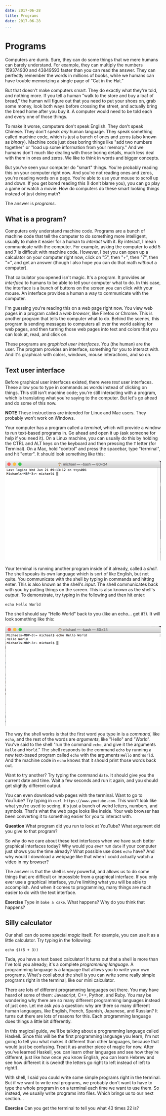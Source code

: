 ```yaml
---
date: 2017-06-28
title: Programs
date: 2017-06-28
...
```


# Programs

Computers are dumb. Sure, they can do some things that we mere humans
can barely understand. For example, they can multiply the numbers
159374930 and 43849593 faster than you can read the answer. They can
perfectly remember the words in millions of books, while we humans can
have trouble memorizing a single page of "Cat in the Hat."

But that doesn't make computers smart. They do exactly what they're
told, and nothing more. If you tell a human "walk to the store and buy
a loaf of bread," the human will figure out that you need to put your
shoes on, grab some money, look both ways before crossing the street,
and actually bring the bread home after you buy it. A computer would
need to be told each and every one of those things.

To make it worse, computers don't speak English. They don't speak
Chinese. They don't speak _any_ human language. They speak something
called machine code, which is just a bunch of ones and zeros (also
known as _binary_). Machine code just does boring things like "add two
numbers together" or "load up some information from your memory." And
we humans don't much like dealing with those boring details, much less
deal with them in ones and zeros. We like to think in words and bigger
concepts.

But you've seen your computer do "smart" things. You're probably
reading this on your computer right now. And you're not reading ones
and zeros, you're reading words on a page. You're able to use your
mouse to scroll up and down. If you get bored reading this (I don't
blame you), you can go play a game or watch a movie. How do computers
do these smart looking things instead of just doing math?

The answer is _programs_.

## What is a program?

Computers only understand machine code. Programs are a bunch of
machine code that tell the computer to do something more intelligent,
usually to make it easier for a human to _interact_ with it. By
interact, I mean communicate with the computer. For example, asking
the computer to add 5 and 7 is difficult with machine code. However, I
bet you can open up a calculator on your computer right now, click on
"5", then "+", then "7", then "=", and get an answer (though I also
hope you can do that math _without_ a computer).

That calculator you opened isn't magic. It's a program. It provides an
_interface_ to humans to be able to tell your computer what to do. In
this case, the interface is a bunch of buttons on the screen you can
click with your mouse. An interface provides a human a way to
communicate with the computer.

I'm guessing you're reading this on a web page right now. You view web
pages in a program called a _web browser_, like Firefox or
Chrome. This is another program that tells the computer what to
do. Behind the scenes, this program is sending messages to computers
all over the world asking for web pages, and then turning those web
pages into text and colors that you can look at, read, and click on.

These programs are _graphical user interfaces_. You (the human) are
the user. The program provides an interface, something for you to
interact with. And it's graphical: with colors, windows, mouse
interactions, and so on.

## Text user interface

Before graphical user interfaces existed, there were _text_ user
interfaces. These allow you to type in commands as words instead of
clicking on things. This still isn't machine code; you're still
interacting with a program, which is translating what you're saying to
the computer. But let's go ahead and do some of this now.

__NOTE__ These instructions are intended for Linux and Mac users. They
probably won't work on Windows.

Your computer has a program called a _terminal_, which will provide a
window to run text-based programs in. Go ahead and open it up (ask
someone for help if you need it). On a Linux machine, you can usually
do this by holding the CTRL and ALT keys on the keyboard and then
pressing the `T` letter (for Terminal). On a Mac, hold "control" and
press the spacebar, type "terminal", and hit "enter". It should look
something like this:

![Terminal](images/terminal.png)

Your terminal is running another program inside of it already, called
a _shell_. The shell speaks its own language which is sort of like
English, but not quite. You communicate with the shell by typing in
commands and hitting enter. This is also known as the shell's
_input_. The shell communicates back with you by putting things on the
screen. This is also known as the shell's _output_. To demonstrate,
try typing in the following and then hit enter:

    echo Hello World

The shell should say "Hello World" back to you (like an echo... get
it?). It will look something like this:

![Shell Hello World](images/shell-hello-world.png)

The way the shell works is that the first word you type in is a
_command_, like `echo`, and the rest of the words are _arguments_,
like "Hello" and "World". You've said to the shell "run the command
`echo`, and give it the arguments `Hello` and `World`." The shell
responds to the command `echo` by running a new text-based program
called `echo` with the arguments `Hello` and `World`. And the machine
code in `echo` knows that it should print those words back out.

Want to try another? Try typing the command `date`. It should give you
the current date and time. Wait a few seconds and run it again, and
you should get slightly different output.

You can even download web pages with the terminal. Want to go to
YouTube? Try typing in `curl https://www.youtube.com`. This won't look
like what you're used to seeing, it's just a bunch of weird letters,
numbers, and symbols. That's what the web page looks like inside. Your
web browser has been converting it to something easier for you to
interact with.

__Question__ What program did you run to look at YouTube? What
argument did you give to that program?

So why do we care about these text interfaces when we have such better
graphical interfaces today? Why would you _ever_ run `date` if your
computer just shows you the time already? What possible use does
`echo` have? And why would I download a webpage like that when I could
actually watch a video in my browser?

The answer is that the shell is very powerful, and allows us to do
some things that are difficult or impossible from a graphical
interface. If you only ever use a graphical interface, you're limiting
what you will be able to accomplish. And when it comes to programming,
many things are much easier to do with the text interface.

__Exercise__ Type in `bake a cake`. What happens? Why do you think
that happens?

## Silly calculator

Our shell can do some special _magic_ itself. For example, you can use
it as a little calculator. Try typing in the following:

    echo $((5 + 3))

Tada, you have a text based calculator! It turns out that a shell is
more than I've told you already; it's a complete _programming
language_. A programming language is a language that allows you to
write your own programs. What's cool about the shell is you can write
some really simple programs right in the terminal, like our mini
calculator.

There are lots of different programming languages out there. You may
have heard of some of them: Javascript, C++, Python, and Ruby. You may
be wondering why there are so many different programming languages
instead of just one. Let me ask _you_ a question: why are there so
many different human languages, like English, French, Spanish,
Japanese, and Russian? It turns out there are lots of reasons for
this. Each programming language does things a little bit differently.

In this magical guide, we'll be talking about a programming language
called Haskell. Since this will be the first programming language you
learn, I'm not going to tell you what makes it different than other
languages, because that would just be confusing. Treat it as another
piece of magic for now. After you've learned Haskell, you can learn
other languages and see how they're different, just like how once you
know English, you can learn Hebrew and see how different it is (weird!
the letters go right to left instead of left to right!).

With shell, I said you could write some simple programs right in the
terminal. But if we want to write real programs, we probably don't
want to have to type the whole program in on a terminal each time we
want to use them. So instead, we usually write programs into
files. Which brings us to our next section...

__Exercise__ Can you get the terminal to tell you what 43 times 22 is?
